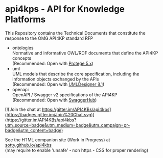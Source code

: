 api4kps - API for Knowledge Platforms
=======

This Repository contains the Technical Documents that constitute the response to the OMG API4KP standard RFP

* ontologies
<br> Normative and Informative OWL/RDF documents that define the API4KP concepts
<br> (Recommended: Open with [Protege 5.x](https://protege.stanford.edu/products.php))
* uml
<br> UML models that describe the core specification, including the information objects exchanged by the APIs
<br> (Recommended: Open with [UMLDesigner 8.1](http://www.umldesigner.org/download/))
* openapi
<br> OpenAPI / Swagger v2 specifications of the API4KP
<br> (Recommended: Open with [SwaggerHub](https://swagger.io/tools/swaggerhub/))


[![Join the chat at https://gitter.im/API4KBs/api4kbs](https://badges.gitter.im/Join%20Chat.svg)](https://gitter.im/API4KBs/api4kbs?utm_source=badge&utm_medium=badge&utm_campaign=pr-badge&utm_content=badge)


See the HTML companion site (Work in Progress) at 
<br>
[sotty.github.io/api4kbs](https://sotty.github.io/api4kbs/)
<br>(may require to enable 'unsafe' - non https - CSS for proper rendering) 

